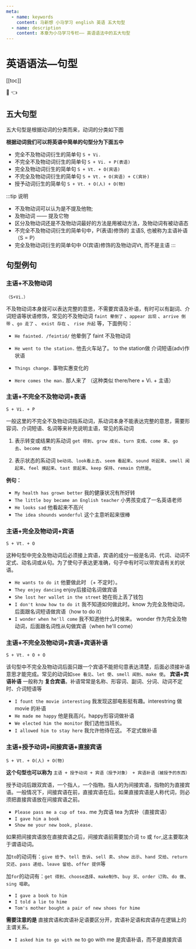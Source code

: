 ```yaml
---
meta:
  - name: keywords
    content: 马新想 小马学习 english 英语 五大句型
  - name: description
    content: 本章为小马学习专栏—— 英语语法中的五大句型
---
```


# 英语语法—句型

[[toc]]

:horse: 👈


## 五大句型

五大句型是根据动词的分类而来，动词的分类如下图


<images src="/english/sentence1.png" />


**根据动词我们可以将英语中简单的句型分为下面五中**

 - 完全不及物动词衍生的简单句 `S + Vi.`
 - 不完全不及物动词衍生的简单句 `S + Vi. + P(表语)`
 - 完全及物动词衍生的简单句 `S + Vt. + O(宾语)`
 - 不完全及物动词衍生的简单句 `S + Vt. + O(宾语) + C(宾补)`
 - 授予动词衍生的简单句 `S + Vt. + O(人) + O(物)`

:::tip 说明
- 不及物动词可以认为是不提及他物; 
- 及物动词 —— 提及它物
- 区分及物动词还是不及物动词最好的方法是用被动方法，及物动词有被动语态
- 不完全不及物动词衍生的简单句中，P(表语)修饰的 主语S, 也被称为主语补语（S = P）
- 完全及物动词衍生的简单句中  O(宾语)修饰的及物动词Vt, 而不是主语
:::

## 句型例句

### 主语+不及物动词 

`（S+Vi.）`

不及物动词本身就可以表达完整的意思，不需要宾语及补语，有时可以有副词、介词短语等状语修饰，常见的不及物动词 `faint 晕倒了` 、`appear 出现` 、`arrive 倒带` 、`go 走了` 、 `exist 存在` 、 `rise 升起` 等，下面例句：


- `He fainted. /feintid/` 他晕倒了 faint 不及物动词
- `He went to the station.` 他去火车站了。 to the station做 介词短语(adv)作状语

- `Things change.` 事物实惠变化的
- `Here comes the man.` 那人来了 （这种类似 there/here + Vi. + 主语）


### 主语+不完全不及物动词+表语 

`S + Vi. + P`

一般这里的不完全不及物动词指系动词，系动词本身不能表达完整的意思，需要形容词、介词短语、名词等来补充说明主语，常见的系动词

1. 表示转变或结果的系动词 `get 得到`、`grow 成长`、`turn 变成`、`come 来`、`go 去`、`become 成为`

2. 表示状态的系动词 `be动词`、`look看上去`、`seem 看起来`、`sound 听起来`、`smell 闻起来`、`feel 摸起来`、`tast 尝起来`、`keep 保持`、`remain 仍然是`。

**例句：**

- `My health has grown better` 我的健康状况有所好转
- `The little boy became an English teacher` 小男孩变成了一名英语老师
- `He looks sad` 他看起来不高兴
- `The idea shounds wonderful` 这个主意听起来很棒


### 主语+完全及物动词+宾语

 `S + Vt. + O`

这种句型中完全及物动词后必须接上宾语，宾语的成分一般是名词、代词、动词不定式、动名词或从句。为了使句子表达更准确，句子中有时可以带宾语有关的状语。

- `He wants to do it` 他要做此时 （+ 不定时）。
- `They enjoy dancing` enjoy后接动名词做宾语
- `She lost her wallet in the street` 她在街上丢了钱包
- `I don't know how to do it` 我不知道如何做此时。know 为完全及物动词，后面跟名词短语做宾语（how to do it）
- `I wonder when he'll come` 我不知道他什么时候来。 wonder 作为完全及物动词，后面跟名词性从句做宾语（when he'll come） 


### 主语+不完全及物动词+宾语+宾语补语 

`S + Vt. + O + O`

该句型中不完全及物动词后面只跟一个宾语不能把句意表达清楚，后面必须接补语意思才能完成。常见的动词如`see 看见`、`let 使`、`smell 闻到`、`make 使`。 **宾语+宾语补语** 一般称为 **复合宾语**。补语常常是名称、形容词、副词、分词、动词不定时、介词短语等

- `I fount the movie interesting` 我发现这部电影挺有趣。interestring 做 movie 的补语
- `He made me happy` 他是我高兴。happy形容词做补语
- `We elected him the monitor` 我们选他当班长。
- `I allowed him to stay here` 我允许他待在这。 不定式做补语


### 主语+授予动词+间接宾语+直接宾语 

`S + Vt. + O(人) + O(物)`

**这个句型也可以称为** `主语 + 授予动词 + 宾语（授予对象） + 宾语补语（被授予的东西）`

授予动词后跟双宾语，一个指人，一个指物。指人的为间接宾语，指物的为直接宾语。一般情况下，间接宾语在前，直接宾语在后。如果直接宾语是人称代词，则必须把直接宾语放在间接宾语之前。

- `Please pass me a cup of tea.`  me 为宾语  tea 为宾补（直接宾语）
- `I gave him a book`
- `Show me your new book, please.`

如果把间接宾语放在直接宾语之后，间接宾语前需要加介词 `to` 或 `for`,这主要取决于谓语动词。

加`to`的动词有：`give 给予`、`tell 告诉`、`sell 卖`、`show 出示`、`hand 交给`、`return 交还`、`pass 递给`、`leave 留给`、`offer 提供`等

加`for`的动词有：`get 得到`、`choose选择`、`make制作`、`buy 买`、`order 订购`、`do 做`、`sing 唱歌`。


- `I gave a book to him`
- `I told a lie to hime`
- `Tom's mother bought a pair of new shoes for hime`


**需要注意的是** 直接宾语和宾语补足语要区分开，宾语补足语和宾语存在逻辑上的主谓关系。

- `I asked him to go with me` to go with me 是宾语补语，而不是直接宾语